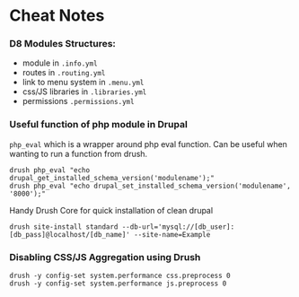 # Cheat Notes

### D8 Modules Structures:

* module in `.info.yml`
* routes in `.routing.yml`
* link to menu system in `.menu.yml`
* css/JS libraries in `.libraries.yml`
* permissions `.permissions.yml`

### Useful function of php module in Drupal

`php_eval` which is a wrapper around php eval function. Can be useful when wanting to run a function from drush. 

```text
drush php_eval "echo drupal_get_installed_schema_version('modulename');"
drush php_eval "echo drupal_set_installed_schema_version('modulename', '8000');"
```

Handy Drush Core for quick installation of clean drupal

```text
drush site-install standard --db-url='mysql://[db_user]:[db_pass]@localhost/[db_name]' --site-name=Example
```

### Disabling CSS/JS Aggregation using Drush

```text
drush -y config-set system.performance css.preprocess 0
drush -y config-set system.performance js.preprocess 0
```

